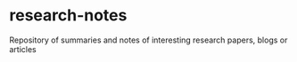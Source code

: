 # research-notes
Repository of summaries and notes of interesting research papers, blogs or articles
